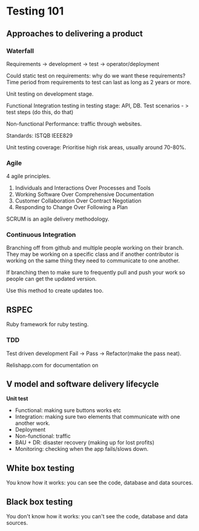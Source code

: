 # Testing 101

## Approaches to delivering a product

### Waterfall 

Requirements -> development -> test -> operator/deployment

Could static test on requirements: why do we want these requirements?
Time period from requirements to test can last as long as 2 years or more.

Unit testing on development stage.

Functional
Integration testing in testing stage: API, DB.
Test scenarios - > test steps (do this, do that)

Non-functional
Performance: traffic through websites. 


Standards: ISTQB IEEE829

Unit testing coverage: Prioritise high risk areas, usually around 70-80%.

### Agile

4 agile principles.

1. Individuals and Interactions Over Processes and Tools
2. Working Software Over Comprehensive Documentation
3. Customer Collaboration Over Contract Negotiation
4. Responding to Change Over Following a Plan

SCRUM is an agile delivery methodology.

### Continuous Integration

Branching off from github and multiple people working on their branch.  They may be working on a specific class and if another contributor is working on the same thing they need to communicate to one another.

If branching then to make sure to frequently pull and push your work so people can get the updated version.

Use this method to create updates too.

## RSPEC

Ruby framework for ruby testing.

### TDD

Test driven development
Fail -> Pass -> Refactor(make the pass neat).

Relishapp.com for documentation on

## V model and software delivery lifecycle

__Unit test__

* Functional: making sure buttons works etc
* Integration: making sure two elements that communicate with one another work.
* Deployment
* Non-functional: traffic
* BAU + DR: disaster recovery (making up for lost profits)
* Monitoring: checking when the app fails/slows down.

## White box testing
You know how it works: you can see the code, database and data sources.


## Black box testing
You don't know how it works: you can't see the code, database and data sources.






